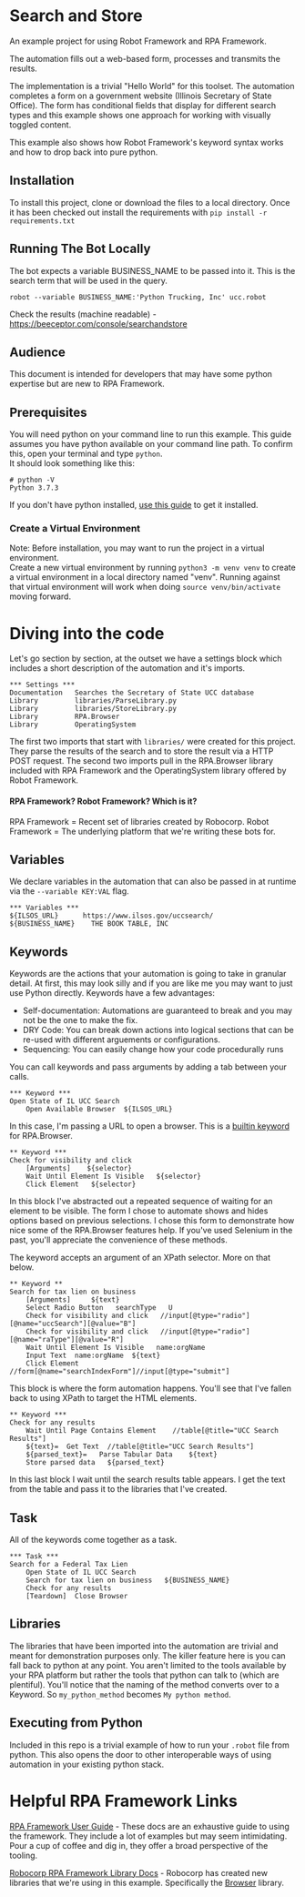 # Search and Store

An example project for using Robot Framework and RPA Framework. 

The automation fills out a web-based form, processes and transmits the results.  

The implementation is a trivial "Hello World" for this toolset.  The automation completes a form on a government website (Illinois Secretary of State Office).  The form has conditional fields that display for different search types and this example shows one approach for working with visually toggled content.

This example also shows how Robot Framework's keyword syntax works and how to drop back into pure python.  

## Installation

To install this project, clone or download the files to a local directory.  Once it has been checked out
install the requirements with `pip install -r requirements.txt`

## Running The Bot Locally

The bot expects a variable BUSINESS_NAME to be passed into it.  This is the search term that will 
be used in the query.  

`robot --variable BUSINESS_NAME:'Python Trucking, Inc' ucc.robot`

Check the results (machine readable) - https://beeceptor.com/console/searchandstore


## Audience

This document is intended for developers that may have some python expertise
but are new to RPA Framework.  
  

## Prerequisites

You will need python on your command line to run this example.  This guide assumes you have python 
available on your command line path.  To confirm this, open your terminal and type `python`.  
It should look something like this:
```
# python -V
Python 3.7.3 

```
If you don't have python installed, [use this guide](https://realpython.com/installing-python/)
 to get it installed.


### Create a Virtual Environment

Note: Before installation, you may want to run the project in a virtual environment.  
Create a new virtual environment by running `python3 -m venv venv` to create a virtual 
environment in a local directory named "venv".  Running against that virtual environment 
will work when doing `source venv/bin/activate` moving forward. 

# Diving into the code

Let's go section by section, at the outset we have a settings block which includes a short description
of the automation and it's imports.
```
*** Settings ***
Documentation   Searches the Secretary of State UCC database
Library         libraries/ParseLibrary.py
Library         libraries/StoreLibrary.py
Library         RPA.Browser
Library         OperatingSystem
```
The first two imports that start with `libraries/` were created for this project.  They parse the 
results of the search and to store the result via a HTTP POST request.  The second two imports pull in the 
RPA.Browser library included with RPA Framework and the OperatingSystem library offered by Robot Framework.

#### RPA Framework?  Robot Framework?  Which is it?

RPA Framework = Recent set of libraries created by Robocorp.
Robot Framework = The underlying platform that we're writing these bots for.  

## Variables

We declare variables in the automation that can also be passed in at runtime via the `--variable KEY:VAL` flag.

```
*** Variables ***
${ILSOS_URL}      https://www.ilsos.gov/uccsearch/
${BUSINESS_NAME}    THE BOOK TABLE, INC
```

## Keywords
Keywords are the actions that your automation is going to take in granular detail.  At first, this may
look silly and if you are like me you may want to just use Python directly.  Keywords have a few advantages:
  - Self-documentation: Automations are guaranteed to break and you may not be the one
   to make the fix.  
  - DRY Code: You can break down actions into logical sections that can be re-used with different arguements
   or configurations.
  - Sequencing: You can easily change how your code procedurally runs

You can call keywords and pass arguments by adding a tab between your calls.
```
*** Keyword ***
Open State of IL UCC Search
    Open Available Browser  ${ILSOS_URL}
```
In this case, I'm passing a URL to open a browser.  This is a [builtin keyword](https://rpaframework.org/libdoc/Browser.html) for RPA.Browser. 

```
** Keyword ***
Check for visibility and click
    [Arguments]    ${selector}
    Wait Until Element Is Visible   ${selector}
    Click Element   ${selector}
```
In this block I've abstracted out a repeated sequence of waiting for an element to be visible.  The form I chose to automate
shows and hides options based on previous selections.  I chose this form to demonstrate how nice some of the RPA.Browser
features help.  If you've used Selenium in the past, you'll appreciate the convenience of these methods.

The keyword accepts an argument of an XPath selector.  More on that below.

```
** Keyword **
Search for tax lien on business
    [Arguments]     ${text}
    Select Radio Button   searchType   U
    Check for visibility and click   //input[@type="radio"][@name="uccSearch"][@value="B"]
    Check for visibility and click   //input[@type="radio"][@name="raType"][@value="R"]
    Wait Until Element Is Visible   name:orgName
    Input Text  name:orgName  ${text}
    Click Element   //form[@name="searchIndexForm"]//input[@type="submit"]
```

This block is where the form automation happens.  You'll see that I've fallen back to using XPath to 
target the HTML elements.

```
** Keyword ***
Check for any results
    Wait Until Page Contains Element    //table[@title="UCC Search Results"]
    ${text}=  Get Text  //table[@title="UCC Search Results"]
    ${parsed_text}=   Parse Tabular Data    ${text}
    Store parsed data   ${parsed_text}
```
In this last block I wait until the search results table appears.  I get the text from the table and 
pass it to the libraries that I've created.  

 
## Task
All of the keywords come together as a task.  
```
*** Task ***
Search for a Federal Tax Lien
    Open State of IL UCC Search
    Search for tax lien on business   ${BUSINESS_NAME}
    Check for any results
    [Teardown]  Close Browser
```

## Libraries
The libraries that have been imported into the automation are trivial and meant for demonstration purposes only.
The killer feature here is you can fall back to python at any point.  You aren't limited to the tools 
available by your RPA platform but rather the tools that python can talk to (which are plentiful).  You'll 
notice that the naming of the method converts over to a Keyword.  So `my_python_method` becomes `My python method`.

## Executing from Python
Included in this repo is a trivial example of how to run your `.robot` file from python.  This also opens 
the door to other interoperable ways of using automation in your existing python stack.

# Helpful RPA Framework Links
[RPA Framework User Guide](http://robotframework.org/robotframework/latest/RobotFrameworkUserGuide.html) - 
These docs are an exhaustive guide to using the framework.  They include a lot of examples but may 
seem intimidating.  Pour a cup of coffee and dig in, they offer a broad perspective of the tooling.

[Robocorp RPA Framework Library Docs](https://rpaframework.org/index.html) - Robocorp has created new libraries 
that we're using in this example.  Specifically the [Browser](https://rpaframework.org/libraries/browser/index.html#) library. 



